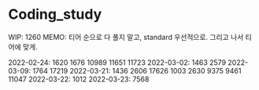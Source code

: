 # Coding_study

WIP: 1260
MEMO: 티어 순으로 다 풀지 말고, standard 우선적으로. 그리고 나서 티어에 맞게.

2022-02-24: 1620 1676 10989 11651 11723
2022-03-02: 1463 2579
2022-03-09: 1764 17219
2022-03-21: 1436 2606 17626 1003 2630 9375 9461 11047
2022-03-22: 1012
2022-03-23: 7568
